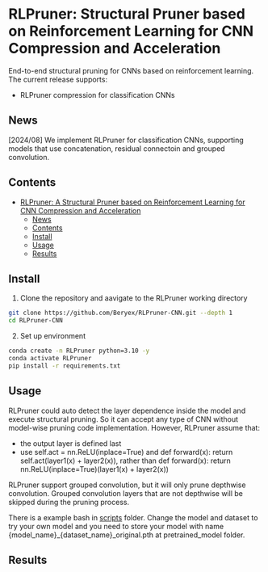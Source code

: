 # RLPruner: Structural Pruner based on Reinforcement Learning for CNN Compression and Acceleration

End-to-end structural pruning for CNNs based on reinforcement learning.
The current release supports:
- RLPruner compression for classification CNNs

## News
[2024/08] We implement RLPruner for classification CNNs, supporting models that use concatenation, residual connectoin and grouped convolution.


## Contents
- [RLPruner: A Structural Pruner based on Reinforcement Learning for CNN Compression and Acceleration](#rlpruner-a-structural-pruner-based-on-reinforcement-learning-for-cnn-compression-and-acceleration)
	- [News](#News)
	- [Contents](#Contents)
	- [Install](#Install)
	- [Usage](#Usage)
	- [Results](#Results)
## Install
1. Clone the repository and aavigate to the RLPruner working directory
```bash 
git clone https://github.com/Beryex/RLPruner-CNN.git --depth 1
cd RLPruner-CNN
```
2. Set up environment
```bash 
conda create -n RLPruner python=3.10 -y
conda activate RLPruner
pip install -r requirements.txt
```
## Usage
RLPruner could auto detect the layer dependence inside the model and execute structural pruning. So it can accept any type of CNN without model-wise pruning code implementation. However, RLPruner assume that:

- the output layer is defined last
- use self.act = nn.ReLU(inplace=True) and def forward(x): return self.act(layer1(x) + layer2(x)), rather than def forward(x): return nn.ReLU(inplace=True)(layer1(x) + layer2(x))

RLPruner support grouped convolution, but it will only prune depthwise convolution. Grouped convolution layers that are not depthwise will be skipped during the pruning process.

There is a example bash in [scripts](scripts) folder. Change the model and dataset to try your own model and you need to store your model with name {model_name}_{dataset_name}_original.pth at pretrained_model folder.
## Results
